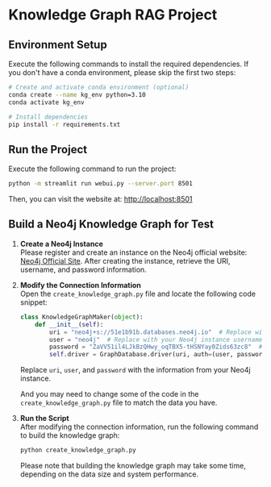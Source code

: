 # Knowledge Graph RAG Project

## Environment Setup

Execute the following commands to install the required dependencies. If you don't have a conda environment, please skip the first two steps:

```bash
# Create and activate conda environment (optional)
conda create --name kg_env python=3.10
conda activate kg_env

# Install dependencies
pip install -r requirements.txt
```

## Run the Project

Execute the following command to run the project:

```bash
python -m streamlit run webui.py --server.port 8501
```

Then, you can visit the website at: [http://localhost:8501](http://localhost:8501)

## Build a Neo4j Knowledge Graph for Test

1. **Create a Neo4j Instance**  
   Please register and create an instance on the Neo4j official website: [Neo4j Official Site](https://neo4j.com/). After creating the instance, retrieve the URI, username, and password information.

2. **Modify the Connection Information**  
   Open the `create_knowledge_graph.py` file and locate the following code snippet:

   ```python
   class KnowledgeGraphMaker(object):
       def __init__(self):
           uri = "neo4j+s://51e1b91b.databases.neo4j.io"  # Replace with your Neo4j instance URI
           user = "neo4j"  # Replace with your Neo4j instance username
           password = "ZaVV51il4LJkBzQHwy_oqTBX5-tHSNYay0Zids63zc8"  # Replace with your Neo4j instance password
           self.driver = GraphDatabase.driver(uri, auth=(user, password))
   ```

   Replace `uri`, `user`, and `password` with the information from your Neo4j instance.

   And you may need to change some of the code in the `create_knowledge_graph.py` file to match the data you have.

3. **Run the Script**  
   After modifying the connection information, run the following command to build the knowledge graph:

   ```bash
   python create_knowledge_graph.py
   ```

   Please note that building the knowledge graph may take some time, depending on the data size and system performance.
